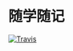 # 随学随记



[![Travis](https://img.shields.io/badge/created%20at-Feb%2C2018-brightgreen.svg?style=plastic)](https://github.com/Wanchaochao/notes)


 

